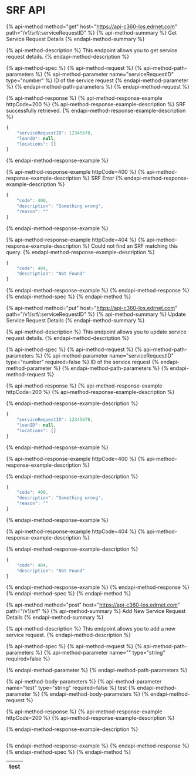 # SRF API

{% api-method method="get" host="https://api-c360-los.edrnet.com" path="/v1/srf/:serviceRequestID" %}
{% api-method-summary %}
Get Service Request Details
{% endapi-method-summary %}

{% api-method-description %}
This endpoint allows you to get service request details.
{% endapi-method-description %}

{% api-method-spec %}
{% api-method-request %}
{% api-method-path-parameters %}
{% api-method-parameter name="serviceRequestID" type="number" %}
ID of the service request
{% endapi-method-parameter %}
{% endapi-method-path-parameters %}
{% endapi-method-request %}

{% api-method-response %}
{% api-method-response-example httpCode=200 %}
{% api-method-response-example-description %}
SRF successfully retrieved.
{% endapi-method-response-example-description %}

```javascript
{
    "serviceRequestID": 12345678,
    "loanID": null,
    "locations": []
}
```
{% endapi-method-response-example %}

{% api-method-response-example httpCode=400 %}
{% api-method-response-example-description %}
SRF Error
{% endapi-method-response-example-description %}

```javascript
{
    "code": 400,
    "description": "Something wrong",
    "reason": ""
}
```
{% endapi-method-response-example %}

{% api-method-response-example httpCode=404 %}
{% api-method-response-example-description %}
Could not find an SRF matching this query.
{% endapi-method-response-example-description %}

```javascript
{
    "code": 404,
    "description": "Not Found"
}
```
{% endapi-method-response-example %}
{% endapi-method-response %}
{% endapi-method-spec %}
{% endapi-method %}

{% api-method method="put" host="https://api-c360-los.edrnet.com" path="/v1/srf/:serviceRequestID" %}
{% api-method-summary %}
Update Service Request Details
{% endapi-method-summary %}

{% api-method-description %}
This endpoint allows you to update service request details.
{% endapi-method-description %}

{% api-method-spec %}
{% api-method-request %}
{% api-method-path-parameters %}
{% api-method-parameter name="serviceRequestID" type="number" required=false %}
ID of the service request
{% endapi-method-parameter %}
{% endapi-method-path-parameters %}
{% endapi-method-request %}

{% api-method-response %}
{% api-method-response-example httpCode=200 %}
{% api-method-response-example-description %}

{% endapi-method-response-example-description %}

```javascript
{
    "serviceRequestID": 12345678,
    "loanID": null,
    "locations": []
}
```
{% endapi-method-response-example %}

{% api-method-response-example httpCode=400 %}
{% api-method-response-example-description %}

{% endapi-method-response-example-description %}

```javascript
{
    "code": 400,
    "description": "Something wrong",
    "reason": ""
}
```
{% endapi-method-response-example %}

{% api-method-response-example httpCode=404 %}
{% api-method-response-example-description %}

{% endapi-method-response-example-description %}

```javascript
{
    "code": 404,
    "description": "Not Found"
}
```
{% endapi-method-response-example %}
{% endapi-method-response %}
{% endapi-method-spec %}
{% endapi-method %}

{% api-method method="post" host="https://api-c360-los.edrnet.com" path="/v1/srf" %}
{% api-method-summary %}
Add New Service Request Details
{% endapi-method-summary %}

{% api-method-description %}
This endpoint allows you to add a new service request.
{% endapi-method-description %}

{% api-method-spec %}
{% api-method-request %}
{% api-method-path-parameters %}
{% api-method-parameter name="" type="string" required=false %}

{% endapi-method-parameter %}
{% endapi-method-path-parameters %}

{% api-method-body-parameters %}
{% api-method-parameter name="test" type="string" required=false %}
test
{% endapi-method-parameter %}
{% endapi-method-body-parameters %}
{% endapi-method-request %}

{% api-method-response %}
{% api-method-response-example httpCode=200 %}
{% api-method-response-example-description %}

{% endapi-method-response-example-description %}

```

```
{% endapi-method-response-example %}
{% endapi-method-response %}
{% endapi-method-spec %}
{% endapi-method %}

| test |
| --- |


